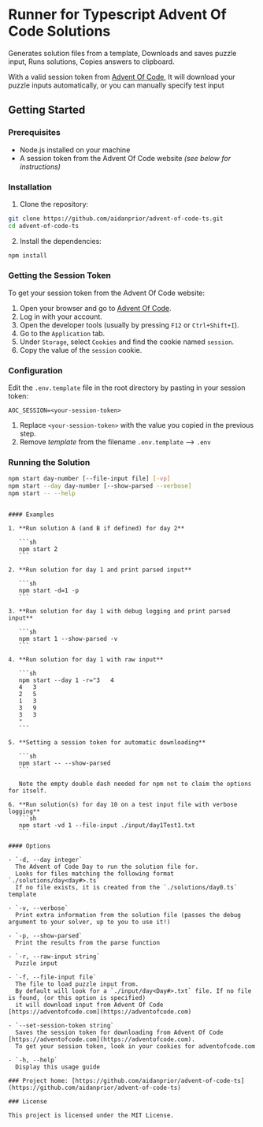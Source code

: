 # Runner for Typescript Advent Of Code Solutions

Generates solution files from a template, Downloads and saves puzzle input, Runs solutions, Copies answers to clipboard.

With a valid session token from [Advent Of Code](https://adventofcode.com/),
It will download your puzzle inputs automatically, or you can manually specify test input

## Getting Started

### Prerequisites

- Node.js installed on your machine
- A session token from the Advent Of Code website _(see below for instructions)_

### Installation

1. Clone the repository:

```sh
git clone https://github.com/aidanprior/advent-of-code-ts.git
cd advent-of-code-ts
```

2. Install the dependencies:

```sh
npm install
```

### Getting the Session Token

To get your session token from the Advent Of Code website:

1. Open your browser and go to [Advent Of Code](https://adventofcode.com/).
2. Log in with your account.
3. Open the developer tools (usually by pressing `F12` or `Ctrl+Shift+I`).
4. Go to the `Application` tab.
5. Under `Storage`, select `Cookies` and find the cookie named `session`.
6. Copy the value of the `session` cookie.

### Configuration

Edit the `.env.template` file in the root directory by pasting in your session token:

```env
AOC_SESSION=<your-session-token>
```

1. Replace `<your-session-token>` with the value you copied in the previous step.
2. Remove _template_ from the filename
   `.env.template` --> `.env`

### Running the Solution

```sh
npm start day-number [--file-input file] [-vp]
npm start --day day-number [--show-parsed --verbose]
npm start -- --help
```

````

#### Examples

1. **Run solution A (and B if defined) for day 2**

   ```sh
   npm start 2
   ```

2. **Run solution for day 1 and print parsed input**

   ```sh
   npm start -d=1 -p
   ```

3. **Run solution for day 1 with debug logging and print parsed input**

   ```sh
   npm start 1 --show-parsed -v
   ```

4. **Run solution for day 1 with raw input**

   ```sh
   npm start --day 1 -r="3   4
   4   3
   2   5
   1   3
   3   9
   3   3
   "
   ```

5. **Setting a session token for automatic downloading**

   ```sh
   npm start -- --show-parsed
   ```

   Note the empty double dash needed for npm not to claim the options for itself.

6. **Run solution(s) for day 10 on a test input file with verbose logging**
   ```sh
   npm start -vd 1 --file-input ./input/day1Test1.txt
   ```

#### Options

- `-d, --day integer`
  The Advent of Code Day to run the solution file for.
  Looks for files matching the following format `./solutions/day<day#>.ts`
  If no file exists, it is created from the `./solutions/day0.ts` template

- `-v, --verbose`
  Print extra information from the solution file (passes the debug argument to your solver, up to you to use it!)

- `-p, --show-parsed`
  Print the results from the parse function

- `-r, --raw-input string`
  Puzzle input

- `-f, --file-input file`
  The file to load puzzle input from.
  By default will look for a `./input/day<Day#>.txt` file. If no file is found, (or this option is specified)
  it will download input from Advent Of Code [https://adventofcode.com](https://adventofcode.com)

- `--set-session-token string`
  Saves the session token for downloading from Advent Of Code [https://adventofcode.com](https://adventofcode.com).
  To get your session token, look in your cookies for adventofcode.com

- `-h, --help`
  Display this usage guide

### Project home: [https://github.com/aidanprior/advent-of-code-ts](https://github.com/aidanprior/advent-of-code-ts)

### License

This project is licensed under the MIT License.
````
